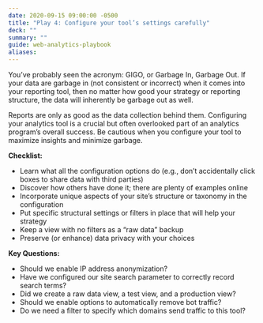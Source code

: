 ```yaml
---
date: 2020-09-15 09:00:00 -0500
title: "Play 4: Configure your tool’s settings carefully"
deck: ""
summary: ""
guide: web-analytics-playbook
aliases:
---
```

You’ve probably seen the acronym: GIGO, or Garbage In, Garbage Out. If your data are garbage in (not consistent or incorrect) when it comes into your reporting tool, then no matter how good your strategy or reporting structure, the data will inherently be garbage out as well.

 Reports are only as good as the data collection behind them. Configuring your analytics tool is a crucial but often overlooked part of an analytics program’s overall success. Be cautious when you configure your tool to maximize insights and minimize garbage.

**Checklist:**

- Learn what all the configuration options do (e.g., don’t accidentally click boxes to share data with third parties)
- Discover how others have done it; there are plenty of examples online
- Incorporate unique aspects of your site’s structure or taxonomy in the configuration
- Put specific structural settings or filters in place that will help your strategy
- Keep a view with no filters as a “raw data” backup
- Preserve (or enhance) data privacy with your choices

**Key Questions:**

- Should we enable IP address anonymization?
- Have we configured our site search parameter to correctly record search terms?
- Did we create a raw data view, a test view, and a production view?
- Should we enable options to automatically remove bot traffic?
-   Do we need a filter to specify which domains send traffic to this tool?
